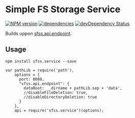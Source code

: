 # Simple FS Storage Service
[![NPM version](https://badge.fury.io/js/sfss.service.svg)](http://badge.fury.io/js/sfss.service)
[![dependencies](https://david-dm.org/luscus/sfss.service.svg)](https://david-dm.org/luscus/sfss.service)
[![devDependency Status](https://david-dm.org/luscus/sfss.service/dev-status.svg?theme=shields.io)](https://david-dm.org/luscus/sfss.service#info=devDependencies)

Builds uppon [sfss.api.endpoint](https://github.com/luscus/sfss.api.endpoint).


## Usage

    npm install sfss.service --save

    var pathLib = require('path'),
        options = {
          port: 8080,
          "sfss.api.endpoint": {
            dataRoot: __dirname + pathLib.sep + 'data',
            //disableFileDeletion: true,
            //disableDirectoryDeletion: true
          }
        },
        api = require('sfss.service')(options);
